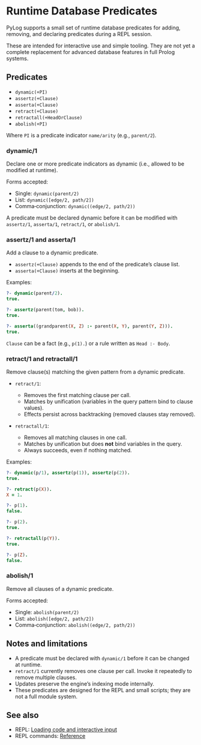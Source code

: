 # Runtime Database Predicates

PyLog supports a small set of runtime database predicates for adding,
removing, and declaring predicates during a REPL session.

These are intended for interactive use and simple tooling. They are not yet a
complete replacement for advanced database features in full Prolog systems.

## Predicates

- `dynamic(+PI)`
- `assertz(+Clause)`
- `asserta(+Clause)`
- `retract(+Clause)`
- `retractall(+HeadOrClause)`
- `abolish(+PI)`

Where `PI` is a predicate indicator `name/arity` (e.g., `parent/2`).

### dynamic/1

Declare one or more predicate indicators as dynamic (i.e., allowed to be
modified at runtime).

Forms accepted:

- Single: `dynamic(parent/2)`
- List: `dynamic([edge/2, path/2])`
- Comma‑conjunction: `dynamic((edge/2, path/2))`

A predicate must be declared dynamic before it can be modified with
`assertz/1`, `asserta/1`, `retract/1`, or `abolish/1`.

### assertz/1 and asserta/1

Add a clause to a dynamic predicate.

- `assertz(+Clause)` appends to the end of the predicate’s clause list.
- `asserta(+Clause)` inserts at the beginning.

Examples:

```prolog
?- dynamic(parent/2).
true.

?- assertz(parent(tom, bob)).
true.

?- asserta((grandparent(X, Z) :- parent(X, Y), parent(Y, Z))).
true.
```

`Clause` can be a fact (e.g., `p(1).`) or a rule written as `Head :- Body`.

### retract/1 and retractall/1

Remove clause(s) matching the given pattern from a dynamic predicate.

- `retract/1`:
  - Removes the first matching clause per call.
  - Matches by unification (variables in the query pattern bind to clause values).
  - Effects persist across backtracking (removed clauses stay removed).

- `retractall/1`:
  - Removes all matching clauses in one call.
  - Matches by unification but does **not** bind variables in the query.
  - Always succeeds, even if nothing matched.

Examples:

```prolog
?- dynamic(p/1), assertz(p(1)), assertz(p(2)).
true.

?- retract(p(X)).
X = 1.

?- p(1).
false.

?- p(2).
true.

?- retractall(p(Y)).
true.

?- p(Z).
false.
```

### abolish/1

Remove all clauses of a dynamic predicate.

Forms accepted:

- Single: `abolish(parent/2)`
- List: `abolish([edge/2, path/2])`
- Comma‑conjunction: `abolish((edge/2, path/2))`

## Notes and limitations

- A predicate must be declared with `dynamic/1` before it can be changed at runtime.
- `retract/1` currently removes one clause per call. Invoke it repeatedly to remove multiple clauses.
- Updates preserve the engine’s indexing mode internally.
- These predicates are designed for the REPL and small scripts; they are not a full module system.

## See also

- REPL: [Loading code and interactive input](../getting-started/repl.md#loading-code)
- REPL commands: [Reference](./repl-commands.md)
